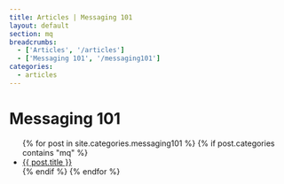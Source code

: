 ```yaml
---
title: Articles | Messaging 101
layout: default
section: mq
breadcrumbs:
  - ['Articles', '/articles']
  - ['Messaging 101', '/messaging101']
categories:
  - articles
---
```


<h1>Messaging 101</h1>

<ul>
  {% for post in site.categories.messaging101 %}
  {% if post.categories contains "mq" %}
  <li><a href="{{ post.url }}">{{ post.title }}</a></li>
  {% endif %}
  {% endfor %}
</ul>
